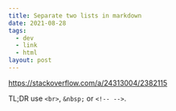 ```yaml
---
title: Separate two lists in markdown
date: 2021-08-28
tags:
  - dev
  - link
  - html
layout: post
---
```


https://stackoverflow.com/a/24313004/2382115

TL;DR use `<br>`, `&nbsp;` or `<!-- -->`.
